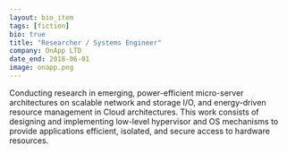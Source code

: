 ```yaml
---
layout: bio_item
tags: [fiction]
bio: true
title: "Researcher / Systems Engineer"
company: OnApp LTD
date_end: 2018-06-01
image: onapp.png
---
```


Conducting research in emerging, power-efficient micro-server architectures
on scalable network and storage I/O, and energy-driven resource management in
Cloud architectures. This work consists of designing and implementing
low-level hypervisor and OS mechanisms to provide applications efficient,
isolated, and secure access to hardware resources.
